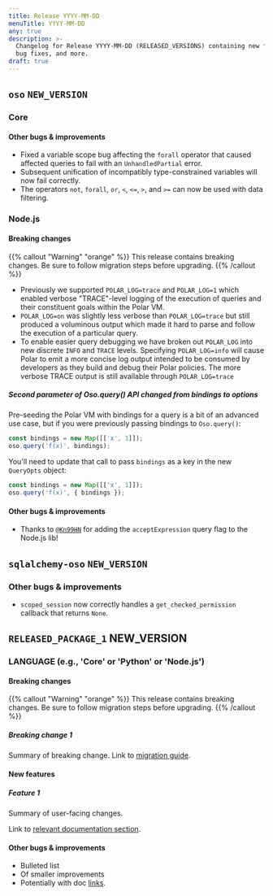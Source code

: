 ```yaml
---
title: Release YYYY-MM-DD
menuTitle: YYYY-MM-DD
any: true
description: >-
  Changelog for Release YYYY-MM-DD (RELEASED_VERSIONS) containing new features,
  bug fixes, and more.
draft: true
---
```


## `oso` `NEW_VERSION`

### Core

#### Other bugs & improvements

- Fixed a variable scope bug affecting the `forall` operator that caused affected
  queries to fail with an `UnhandledPartial` error.
- Subsequent unification of incompatibly type-constrained variables will now fail
  correctly.
- The operators `not`, `forall`, `or`, `<`, `<=`, `>`, and `>=` can now be used
  with data filtering.

### Node.js

#### Breaking changes

{{% callout "Warning" "orange" %}}
  This release contains breaking changes. Be sure to follow migration steps
  before upgrading.
{{% /callout %}}

* Previously we supported `POLAR_LOG=trace` and `POLAR_LOG=1` which enabled verbose "TRACE"-level logging of the execution of queries and their constituent goals within the Polar VM.
* `POLAR_LOG=on` was slightly less verbose than `POLAR_LOG=trace` but still produced a voluminous output which made it hard to parse and follow the execution of a particular query.
* To enable easier query debugging we have broken out `POLAR_LOG` into new discrete `INFO` and `TRACE` levels. Specifying `POLAR_LOG=info` will cause Polar to emit a more concise log output intended to be consumed by developers as they build and debug their Polar policies. The more verbose TRACE output is still available through `POLAR_LOG=trace`

##### Second parameter of Oso.query() API changed from bindings to options

Pre-seeding the Polar VM with bindings for a query is a bit of an advanced use
case, but if you were previously passing bindings to `Oso.query()`:

```js
const bindings = new Map([['x', 1]]);
oso.query('f(x)', bindings);
```

You'll need to update that call to pass `bindings` as a key in the new
`QueryOpts` object:

```js
const bindings = new Map([['x', 1]]);
oso.query('f(x)', { bindings });
```

#### Other bugs & improvements

- Thanks to [`@Kn99HN`](https://github.com/Kn99HN) for adding the
  `acceptExpression` query flag to the Node.js lib!

## `sqlalchemy-oso` `NEW_VERSION`

### Other bugs & improvements

- `scoped_session` now correctly handles a `get_checked_permission` callback that
  returns `None`.

## `RELEASED_PACKAGE_1` NEW_VERSION

### LANGUAGE (e.g., 'Core' or 'Python' or 'Node.js')

#### Breaking changes

<!-- TODO: remove warning and replace with "None" if no breaking changes. -->

{{% callout "Warning" "orange" %}}
  This release contains breaking changes. Be sure to follow migration steps
  before upgrading.
{{% /callout %}}

##### Breaking change 1

Summary of breaking change.
Link to [migration guide]().

#### New features

##### Feature 1

Summary of user-facing changes.

Link to [relevant documentation section]().

#### Other bugs & improvements

- Bulleted list
- Of smaller improvements
- Potentially with doc [links]().
